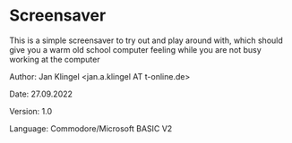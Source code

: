 # Screensaver
This is a simple screensaver to try out and play around with, which should give you a warm old school computer feeling while you are not busy working at the computer

Author: Jan Klingel <jan.a.klingel AT t-online.de><p>
Date: 27.09.2022<p>
Version: 1.0<p>
Language: Commodore/Microsoft BASIC V2<p>
